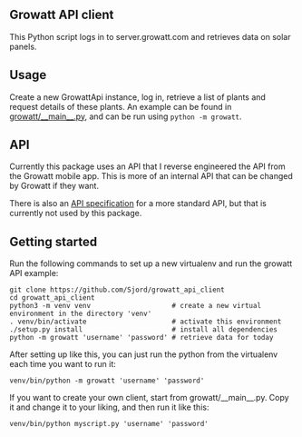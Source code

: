 ## Growatt API client

This Python script logs in to server.growatt.com and retrieves data on solar panels.

## Usage

Create a new GrowattApi instance, log in, retrieve a list of plants and request details of these plants. An example can be found in [growatt/\_\_main\_\_.py](growatt/__main__.py), and can be run using `python -m growatt`.

## API

Currently this package uses an API that I reverse engineered the API from the Growatt mobile app. This is more of an internal API that can be changed by Growatt if they want.

There is also an [API specification](http://www.growatt.pl/dokumenty/Inne/Growatt%20Server%20Open%20API%20protocol%20standards.pdf) for a more standard API, but that is currently not used by this package.

## Getting started

Run the following commands to set up a new virtualenv and run the growatt API example:

    git clone https://github.com/Sjord/growatt_api_client
    cd growatt_api_client
    python3 -m venv venv                    # create a new virtual environment in the directory 'venv'
    . venv/bin/activate                     # activate this environment
    ./setup.py install                      # install all dependencies
    python -m growatt 'username' 'password' # retrieve data for today

After setting up like this, you can just run the python from the virtualenv each time you want to run it:

    venv/bin/python -m growatt 'username' 'password'

If you want to create your own client, start from growatt/\_\_main\_\_.py. Copy it and change it to your liking, and then run it like this:

    venv/bin/python myscript.py 'username' 'password'

